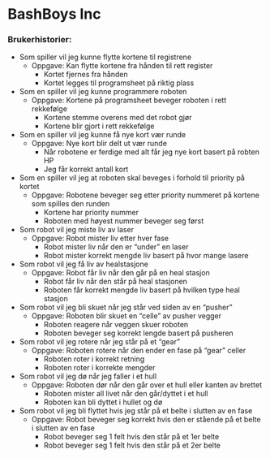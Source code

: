 # BashBoys Inc

### Brukerhistorier:
* Som spiller vil jeg kunne flytte kortene til registrene
    * Oppgave: Kan flytte kortene fra hånden til rett register 
        * Kortet fjernes fra hånden
        * Kortet legges til programsheet på riktig plass
* Som en spiller vil jeg kunne programmere roboten
    * Oppgave: Kortene på programsheet beveger roboten i rett rekkefølge
        * Kortene stemme overens med det robot gjør
        * Kortene blir gjort i rett rekkefølge
* Som en spiller vil jeg kunne få nye kort vær runde
    * Oppgave: Nye kort blir delt ut vær runde
        * Når robotene er ferdige med alt får jeg nye kort basert på robten HP
        * Jeg får korrekt antall kort
* Som en spiller vil jeg at roboten skal beveges i forhold til priority på kortet
    * Oppgave: Robotene beveger seg etter priority nummeret på kortene som spilles den runden
        * Kortene har priority nummer
        * Roboten med høyest nummer beveger seg først
* Som robot vil jeg miste liv av laser
    * Oppgave: Robot mister liv etter hver fase
        * Robot mister liv når den er “under” en laser
        * Robot mister korrekt mengde liv basert på hvor mange lasere
* Som robot vil jeg få liv av healstasjone
    * Oppgave: Robot får liv når den går på en heal stasjon
        * Robot får liv når den står på heal stasjonen
        * Roboten får korrekt mengde liv basert på hvilken type heal stasjon
* Som robot vil jeg bli skuet når jeg står ved siden av en “pusher”
    * Oppgave: Roboten blir skuet en “celle” av pusher vegger
        * Roboten reagere når veggen skuer roboten
        * Roboten beveger seg korrekt lengde basert på pusheren
* Som robot vil jeg rotere når jeg står på et “gear”
    * Oppgave: Roboten rotere når den ender en fase på “gear” celler
        * Roboten roter i korrekt retning
        * Roboten roter i korrekte mengder
* Som robot vil jeg dø når jeg faller i et hull
    * Oppgave: Roboten dør når den går over et hull eller kanten av brettet
        * Roboten mister all livet når den går/dyttet i et hull
        * Roboten kan bli dyttet i hullet og dø
* Som robot vil jeg bli flyttet hvis jeg står på et belte i slutten av en fase
    * Oppgave: Robot beveger seg korrekt hvis den er stående på et belte i slutten av en fase
        * Robot beveger seg 1 felt hvis den står på et 1er belte
        * Robot beveger seg 1 felt hvis den står på et 2er belte
